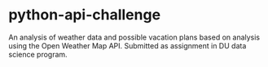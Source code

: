 # python-api-challenge
An analysis of weather data and possible vacation plans based on analysis using the Open Weather Map API.  Submitted as assignment in DU data science program.
